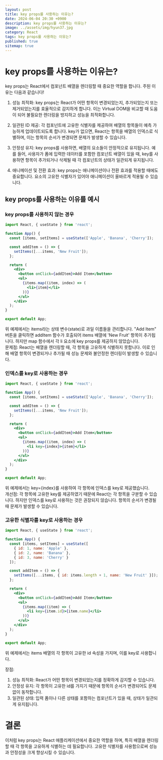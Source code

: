 ```yaml
---
layout: post
title: key props를 사용하는 이유는?
date: 2024-06-04 20:30 +0900
description: key props를 사용하는 이유는?
image: ../assets/img/hyun37.jpg
category: React
tags: key props를 사용하는 이유는?
published: true
sitemap: true
---
```


# key props를 사용하는 이유는?

key props는 React에서 컴포넌트 배열을 렌더링할 때 중요한 역할을 합니다. 주된 이유는 다음과 같습니다!

1. 성능 최적화: key props는 React가 어떤 항목이 변경되었는지, 추가되었는지 또는 제거되었는지를 효율적으로 감지하게 합니다. 이는 Virtual DOM을 비교할 때 도움이 되어 불필요한 렌더링을 방지하고 성능을 최적화합니다.

2. 일관된 ID 제공: 각 컴포넌트에 고유한 식별자를 제공하여 배열의 항목들이 예측 가능하게 업데이트되도록 합니다. key가 없으면, React는 항목을 배열의 인덱스로 식별하며, 이는 항목의 순서가 변경되면 문제가 발생할 수 있습니다.

3. 안정성 유지: key props를 사용하면, 배열의 요소들이 안정적으로 유지됩니다. 예를 들어, 사용자가 폼에 입력한 데이터를 포함한 컴포넌트 배열이 있을 때, key를 사용하면 항목이 추가되거나 삭제될 때 각 컴포넌트의 상태가 일관되게 유지됩니다.

4. 애니메이션 및 전환 효과: key props는 애니메이션이나 전환 효과를 적용할 때에도 중요합니다. 요소의 고유한 식별자가 있어야 애니메이션이 올바르게 적용될 수 있습니다.

## key props를 사용하는 이유를 예시

### key props를 사용하지 않는 경우

````jsx
import React, { useState } from 'react';

function App() {
  const [items, setItems] = useState(['Apple', 'Banana', 'Cherry']);

  const addItem = () => {
    setItems([...items, 'New Fruit']);
  };

  return (
    <div>
      <button onClick={addItem}>Add Item</button>
      <ul>
        {items.map((item, index) => (
          <li>{item}</li>
        ))}
      </ul>
    </div>
  );
}

export default App;
````

위 예제에서는 items라는 상태 변수(state)로 과일 이름들을 관리합니다. "Add Item" 버튼을 클릭하면 addItem 함수가 호출되어 items 배열에 'New Fruit' 항목이 추가됩니다. 하지만 map 함수에서 각 li 요소에 key props를 제공하지 않았습니다.<br>
문제점: React는 배열을 렌더링할 때, 각 항목을 고유하게 식별하지 못합니다. 이로 인해 배열 항목이 변경되거나 추가될 때 성능 문제와 불안정한 렌더링이 발생할 수 있습니다.

### 인덱스를 key로 사용하는 경우

````jsx
import React, { useState } from 'react';

function App() {
  const [items, setItems] = useState(['Apple', 'Banana', 'Cherry']);

  const addItem = () => {
    setItems([...items, 'New Fruit']);
  };

  return (
    <div>
      <button onClick={addItem}>Add Item</button>
      <ul>
        {items.map((item, index) => (
          <li key={index}>{item}</li>
        ))}
      </ul>
    </div>
  );
}

export default App;
````

위 예제에서는 key={index}를 사용하여 각 항목에 인덱스를 key로 제공했습니다.<br>
개선점: 각 항목에 고유한 key를 제공하였기 때문에 React는 각 항목을 구분할 수 있습니다. 하지만 인덱스를 key로 사용하는 것은 권장되지 않습니다. 항목의 순서가 변경될 때 문제가 발생할 수 있습니다.

### 고유한 식별자를 key로 사용하는 경우

````jsx
import React, { useState } from 'react';

function App() {
  const [items, setItems] = useState([
    { id: 1, name: 'Apple' },
    { id: 2, name: 'Banana' },
    { id: 3, name: 'Cherry' }
  ]);

  const addItem = () => {
    setItems([...items, { id: items.length + 1, name: 'New Fruit' }]);
  };

  return (
    <div>
      <button onClick={addItem}>Add Item</button>
      <ul>
        {items.map((item) => (
          <li key={item.id}>{item.name}</li>
        ))}
      </ul>
    </div>
  );
}

export default App;
````

위 예제에서는 items 배열의 각 항목이 고유한 id 속성을 가지며, 이를 key로 사용합니다.

장점:
1. 성능 최적화: React가 어떤 항목이 변경되었는지를 정확하게 감지할 수 있습니다.<br>
2. 안정성 유지: 각 항목이 고유한 id를 가지기 때문에 항목의 순서가 변경되어도 문제없이 동작합니다.<br>
3. 일관된 상태: 입력 폼이나 다른 상태를 포함하는 컴포넌트가 있을 때, 상태가 일관되게 유지됩니다.

# 결론
이처럼 key props는 React 애플리케이션에서 중요한 역할을 하며, 특히 배열을 렌더링할 때 각 항목을 고유하게 식별하는 데 필요합니다. 고유한 식별자를 사용함으로써 성능과 안정성을 크게 향상시킬 수 있습니다.